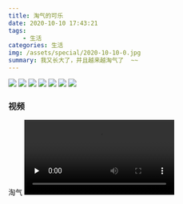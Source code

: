```yaml
---
title: 淘气的可乐
date: 2020-10-10 17:43:21
tags: 
    - 生活
categories: 生活
img: /assets/special/2020-10-10-0.jpg
summary: 我又长大了，并且越来越淘气了  ~~
---
```


![](/assets/special/2020-10-10-0.jpg)
![](/assets/special/2020-10-10-1.jpg)
![](/assets/special/2020-10-10-2.jpg)
![](/assets/special/2020-10-10-3.jpg)
![](/assets/special/2020-10-10-4.jpg)
![](/assets/special/2020-10-10-5.jpg)
![](/assets/special/2020-10-10-6.jpg)



### 视频
淘气
<video id="video" controls="" preload="none" src="/assets/video/taoqi.mp4">
</video>
